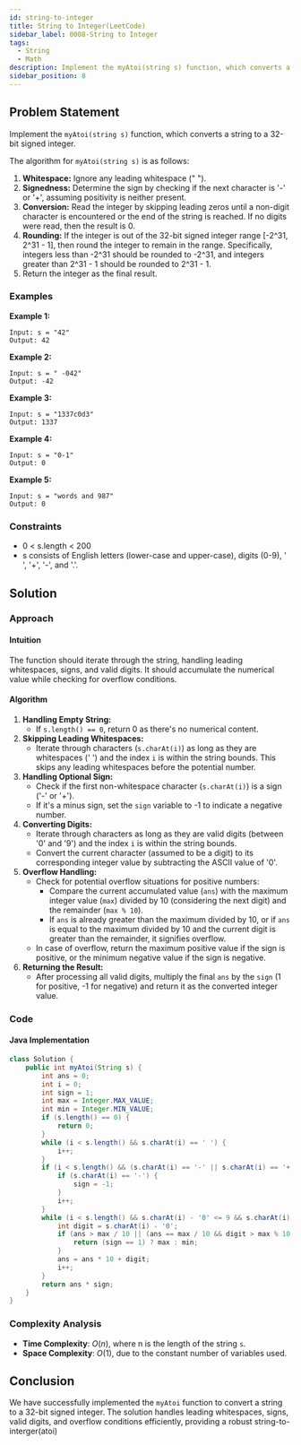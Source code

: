 ```yaml
---
id: string-to-integer
title: String to Integer(LeetCode)
sidebar_label: 0008-String to Integer
tags:
  - String
  - Math
description: Implement the myAtoi(string s) function, which converts a string to a 32-bit signed integer.
sidebar_position: 8
---
```


## Problem Statement

Implement the `myAtoi(string s)` function, which converts a string to a 32-bit signed integer.

The algorithm for `myAtoi(string s)` is as follows:

1. **Whitespace:** Ignore any leading whitespace (" ").
2. **Signedness:** Determine the sign by checking if the next character is '-' or '+', assuming positivity is neither present.
3. **Conversion:** Read the integer by skipping leading zeros until a non-digit character is encountered or the end of the string is reached. If no digits were read, then the result is 0.
4. **Rounding:** If the integer is out of the 32-bit signed integer range [-2^31, 2^31 - 1], then round the integer to remain in the range. Specifically, integers less than -2^31 should be rounded to -2^31, and integers greater than 2^31 - 1 should be rounded to 2^31 - 1.
5. Return the integer as the final result.

### Examples

**Example 1:**

```
Input: s = "42"
Output: 42
```

**Example 2:**

```
Input: s = " -042"
Output: -42
```

**Example 3:**

```
Input: s = "1337c0d3"
Output: 1337
```

**Example 4:**

```
Input: s = "0-1"
Output: 0
```

**Example 5:**

```
Input: s = "words and 987"
Output: 0
```

### Constraints

- 0 < s.length < 200
- s consists of English letters (lower-case and upper-case), digits (0-9), ' ', '+', '-', and '.'.

## Solution

### Approach

#### Intuition

The function should iterate through the string, handling leading whitespaces, signs, and valid digits. It should accumulate the numerical value while checking for overflow conditions.

#### Algorithm

1. **Handling Empty String:**
   - If `s.length() == 0`, return 0 as there's no numerical content.
2. **Skipping Leading Whitespaces:**
   - Iterate through characters (`s.charAt(i)`) as long as they are whitespaces (' ') and the index `i` is within the string bounds. This skips any leading whitespaces before the potential number.
3. **Handling Optional Sign:**
   - Check if the first non-whitespace character (`s.charAt(i)`) is a sign ('-' or '+').
   - If it's a minus sign, set the `sign` variable to -1 to indicate a negative number.
4. **Converting Digits:**
   - Iterate through characters as long as they are valid digits (between '0' and '9') and the index `i` is within the string bounds.
   - Convert the current character (assumed to be a digit) to its corresponding integer value by subtracting the ASCII value of '0'.
5. **Overflow Handling:**
   - Check for potential overflow situations for positive numbers:
     - Compare the current accumulated value (`ans`) with the maximum integer value (`max`) divided by 10 (considering the next digit) and the remainder (`max % 10`).
     - If `ans` is already greater than the maximum divided by 10, or if `ans` is equal to the maximum divided by 10 and the current digit is greater than the remainder, it signifies overflow.
   - In case of overflow, return the maximum positive value if the sign is positive, or the minimum negative value if the sign is negative.
6. **Returning the Result:**
   - After processing all valid digits, multiply the final `ans` by the `sign` (1 for positive, -1 for negative) and return it as the converted integer value.

### Code

#### Java Implementation

```java
class Solution {
    public int myAtoi(String s) {
        int ans = 0;
        int i = 0;
        int sign = 1;
        int max = Integer.MAX_VALUE;
        int min = Integer.MIN_VALUE;
        if (s.length() == 0) {
            return 0;
        }
        while (i < s.length() && s.charAt(i) == ' ') {
            i++;
        }
        if (i < s.length() && (s.charAt(i) == '-' || s.charAt(i) == '+')) {
            if (s.charAt(i) == '-') {
                sign = -1;
            }
            i++;
        }
        while (i < s.length() && s.charAt(i) - '0' <= 9 && s.charAt(i) - '0' >= 0) {
            int digit = s.charAt(i) - '0';
            if (ans > max / 10 || (ans == max / 10 && digit > max % 10)) {
                return (sign == 1) ? max : min;
            }
            ans = ans * 10 + digit;
            i++;
        }
        return ans * sign;
    }
}
```

### Complexity Analysis

- **Time Complexity**: $O(n)$, where n is the length of the string `s`.
- **Space Complexity**: $O(1)$, due to the constant number of variables used.

## Conclusion

We have successfully implemented the `myAtoi` function to convert a string to a 32-bit signed integer. The solution handles leading whitespaces, signs, valid digits, and overflow conditions efficiently, providing a robust string-to-interger(atoi)

```

```
